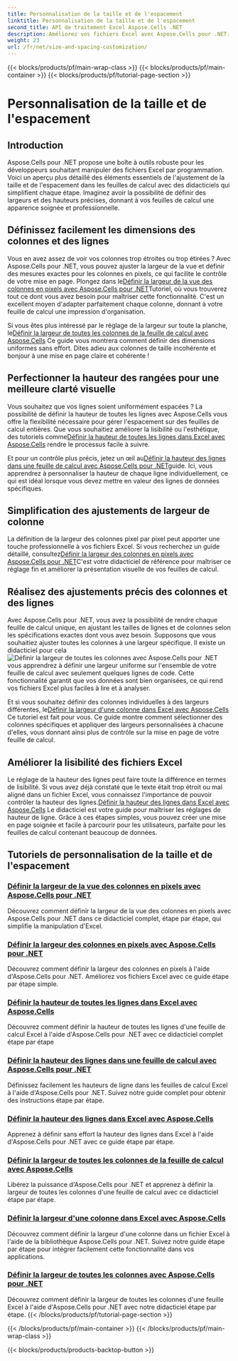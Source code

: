 ```yaml
---
title: Personnalisation de la taille et de l'espacement
linktitle: Personnalisation de la taille et de l'espacement
second_title: API de traitement Excel Aspose.Cells .NET
description: Améliorez vos fichiers Excel avec Aspose.Cells pour .NET. Découvrez des tutoriels faciles à suivre pour personnaliser la taille et l'espacement, définir les largeurs de colonnes et les hauteurs de lignes sans effort.
weight: 23
url: /fr/net/size-and-spacing-customization/
---
```


{{< blocks/products/pf/main-wrap-class >}}
{{< blocks/products/pf/main-container >}}
{{< blocks/products/pf/tutorial-page-section >}}

# Personnalisation de la taille et de l'espacement

## Introduction

Aspose.Cells pour .NET propose une boîte à outils robuste pour les développeurs souhaitant manipuler des fichiers Excel par programmation. Voici un aperçu plus détaillé des éléments essentiels de l'ajustement de la taille et de l'espacement dans les feuilles de calcul avec des didacticiels qui simplifient chaque étape. Imaginez avoir la possibilité de définir des largeurs et des hauteurs précises, donnant à vos feuilles de calcul une apparence soignée et professionnelle.

## Définissez facilement les dimensions des colonnes et des lignes

 Vous en avez assez de voir vos colonnes trop étroites ou trop étirées ? Avec Aspose.Cells pour .NET, vous pouvez ajuster la largeur de la vue et définir des mesures exactes pour les colonnes en pixels, ce qui facilite le contrôle de votre mise en page. Plongez dans le[Définir la largeur de la vue des colonnes en pixels avec Aspose.Cells pour .NET](./setting-column-view-width/)Tutoriel, où vous trouverez tout ce dont vous avez besoin pour maîtriser cette fonctionnalité. C'est un excellent moyen d'adapter parfaitement chaque colonne, donnant à votre feuille de calcul une impression d'organisation.

 Si vous êtes plus intéressé par le réglage de la largeur sur toute la planche, le[Définir la largeur de toutes les colonnes de la feuille de calcul avec Aspose.Cells](./setting-width-of-all-columns-in-worksheet/) Ce guide vous montrera comment définir des dimensions uniformes sans effort. Dites adieu aux colonnes de taille incohérente et bonjour à une mise en page claire et cohérente !

## Perfectionner la hauteur des rangées pour une meilleure clarté visuelle

 Vous souhaitez que vos lignes soient uniformément espacées ? La possibilité de définir la hauteur de toutes les lignes avec Aspose.Cells vous offre la flexibilité nécessaire pour gérer l'espacement sur des feuilles de calcul entières. Que vous souhaitiez améliorer la lisibilité ou l'esthétique, des tutoriels comme[Définir la hauteur de toutes les lignes dans Excel avec Aspose.Cells](./setting-height-of-all-rows/) rendre le processus facile à suivre.

 Et pour un contrôle plus précis, jetez un œil au[Définir la hauteur des lignes dans une feuille de calcul avec Aspose.Cells pour .NET](./setting-height-of-all-rows-in-worksheet/)guide. Ici, vous apprendrez à personnaliser la hauteur de chaque ligne individuellement, ce qui est idéal lorsque vous devez mettre en valeur des lignes de données spécifiques.

## Simplification des ajustements de largeur de colonne

 La définition de la largeur des colonnes pixel par pixel peut apporter une touche professionnelle à vos fichiers Excel. Si vous recherchez un guide détaillé, consultez[Définir la largeur des colonnes en pixels avec Aspose.Cells pour .NET](./setting-column-width/)C'est votre didacticiel de référence pour maîtriser ce réglage fin et améliorer la présentation visuelle de vos feuilles de calcul.

## Réalisez des ajustements précis des colonnes et des lignes

 Avec Aspose.Cells pour .NET, vous avez la possibilité de rendre chaque feuille de calcul unique, en ajustant les tailles de lignes et de colonnes selon les spécifications exactes dont vous avez besoin. Supposons que vous souhaitiez ajuster toutes les colonnes à une largeur spécifique. Il existe un didacticiel pour cela ![Définir la largeur de toutes les colonnes avec Aspose.Cells pour .NET](./setting-width-of-all-columns/)vous apprendrez à définir une largeur uniforme sur l'ensemble de votre feuille de calcul avec seulement quelques lignes de code. Cette fonctionnalité garantit que vos données sont bien organisées, ce qui rend vos fichiers Excel plus faciles à lire et à analyser.

 Et si vous souhaitez définir des colonnes individuelles à des largeurs différentes, le[Définir la largeur d'une colonne dans Excel avec Aspose.Cells](./setting-width-of-column/) Ce tutoriel est fait pour vous. Ce guide montre comment sélectionner des colonnes spécifiques et appliquer des largeurs personnalisées à chacune d'elles, vous donnant ainsi plus de contrôle sur la mise en page de votre feuille de calcul. 

## Améliorer la lisibilité des fichiers Excel

 Le réglage de la hauteur des lignes peut faire toute la différence en termes de lisibilité. Si vous avez déjà constaté que le texte était trop étroit ou mal aligné dans un fichier Excel, vous connaissez l'importance de pouvoir contrôler la hauteur des lignes.[Définir la hauteur des lignes dans Excel avec Aspose.Cells](./setting-height-of-row/) Le didacticiel est votre guide pour maîtriser les réglages de hauteur de ligne. Grâce à ces étapes simples, vous pouvez créer une mise en page soignée et facile à parcourir pour les utilisateurs, parfaite pour les feuilles de calcul contenant beaucoup de données.

## Tutoriels de personnalisation de la taille et de l'espacement
### [Définir la largeur de la vue des colonnes en pixels avec Aspose.Cells pour .NET](./setting-column-view-width/)
Découvrez comment définir la largeur de la vue des colonnes en pixels avec Aspose.Cells pour .NET dans ce didacticiel complet, étape par étape, qui simplifie la manipulation d'Excel.
### [Définir la largeur des colonnes en pixels avec Aspose.Cells pour .NET](./setting-column-width/)
Découvrez comment définir la largeur des colonnes en pixels à l'aide d'Aspose.Cells pour .NET. Améliorez vos fichiers Excel avec ce guide étape par étape simple.
### [Définir la hauteur de toutes les lignes dans Excel avec Aspose.Cells](./setting-height-of-all-rows/)
Découvrez comment définir la hauteur de toutes les lignes d'une feuille de calcul Excel à l'aide d'Aspose.Cells pour .NET avec ce didacticiel complet étape par étape
### [Définir la hauteur des lignes dans une feuille de calcul avec Aspose.Cells pour .NET](./setting-height-of-all-rows-in-worksheet/)
Définissez facilement les hauteurs de ligne dans les feuilles de calcul Excel à l'aide d'Aspose.Cells pour .NET. Suivez notre guide complet pour obtenir des instructions étape par étape.
### [Définir la hauteur des lignes dans Excel avec Aspose.Cells](./setting-height-of-row/)
Apprenez à définir sans effort la hauteur des lignes dans Excel à l'aide d'Aspose.Cells pour .NET avec ce guide étape par étape.
### [Définir la largeur de toutes les colonnes de la feuille de calcul avec Aspose.Cells](./setting-width-of-all-columns-in-worksheet/)
Libérez la puissance d'Aspose.Cells pour .NET et apprenez à définir la largeur de toutes les colonnes d'une feuille de calcul avec ce didacticiel étape par étape.
### [Définir la largeur d'une colonne dans Excel avec Aspose.Cells](./setting-width-of-column/)
Découvrez comment définir la largeur d'une colonne dans un fichier Excel à l'aide de la bibliothèque Aspose.Cells pour .NET. Suivez notre guide étape par étape pour intégrer facilement cette fonctionnalité dans vos applications.
### [Définir la largeur de toutes les colonnes avec Aspose.Cells pour .NET](./setting-width-of-all-columns/)
Découvrez comment définir la largeur de toutes les colonnes d'une feuille Excel à l'aide d'Aspose.Cells pour .NET avec notre didacticiel étape par étape.
{{< /blocks/products/pf/tutorial-page-section >}}

{{< /blocks/products/pf/main-container >}}
{{< /blocks/products/pf/main-wrap-class >}}

{{< blocks/products/products-backtop-button >}}
